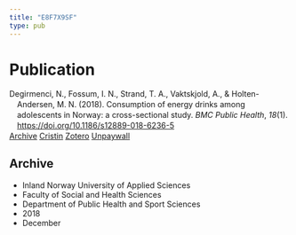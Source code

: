 ```yaml
---
title: "E8F7X9SF"
type: pub
---
```

<h1>Publication</h1>
<article id="csl-bib-container-E8F7X9SF" class="csl-bib-container">
  <div class="csl-bib-body" style="line-height: 1.35; padding-left: 1em; text-indent:-1em;">
  <div class="csl-entry">Degirmenci, N., Fossum, I. N., Strand, T. A., Vaktskjold, A., &amp; Holten-Andersen, M. N. (2018). Consumption of energy drinks among adolescents in Norway: a cross-sectional study. <i>BMC Public Health</i>, <i>18</i>(1). <a href="https://doi.org/10.1186/s12889-018-6236-5">https://doi.org/10.1186/s12889-018-6236-5</a></div>
</div>
  <div class="csl-bib-buttons">
    <a href="#taxonomy-article-E8F7X9SF" class="csl-bib-button">Archive</a>
    <a href alt="Cristin URL" class="csl-bib-button">Cristin</a>
    <a href alt="Zotero URL" class="csl-bib-button">Zotero</a>
    <a href="https://bmcpublichealth.biomedcentral.com/track/pdf/10.1186/s12889-018-6236-5" class="csl-bib-button">Unpaywall</a>
  </div>
  <div id="csl-bib-meta-container-E8F7X9SF"></div>
</article>
<div id="csl-bib-meta-E8F7X9SF" class="csl-bib-meta">
  <article id="taxonomy-article-E8F7X9SF" class="taxonomy-article">
    <h1>Archive</h1>
    <ul>
      <li>Inland Norway University of Applied Sciences</li>
      <li>Faculty of Social and Health Sciences</li>
      <li>Department of Public Health and Sport Sciences</li>
      <li>2018</li>
      <li>December</li>
    </ul>
  </article>
</div>
